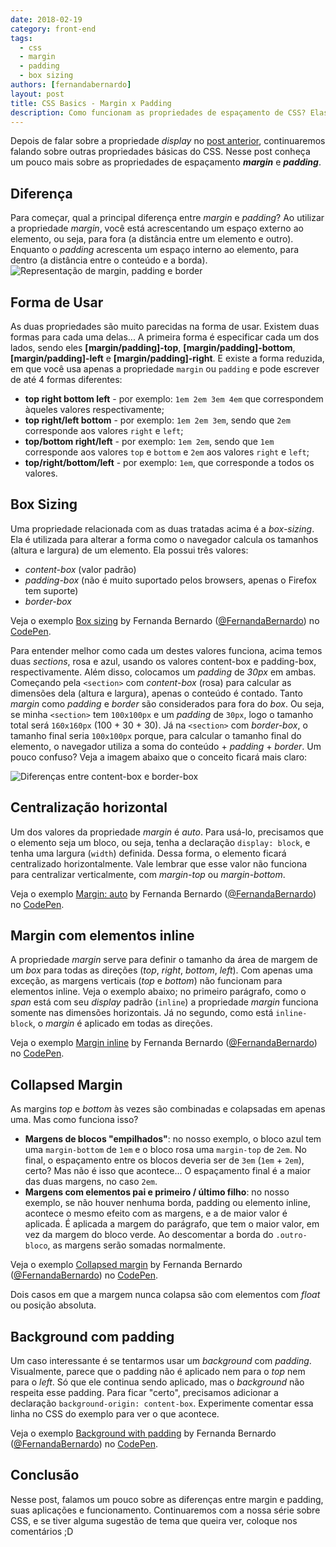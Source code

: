 ```yaml
---
date: 2018-02-19
category: front-end
tags:
  - css
  - margin
  - padding
  - box sizing
authors: [fernandabernardo]
layout: post
title: CSS Basics - Margin x Padding
description: Como funcionam as propriedades de espaçamento de CSS? Elas sempre funcionam como o esperado? Nesse post falaremos sobre as propriedades margin e padding e como elas funcionam em algumas situações.
---
```


Depois de falar sobre a propriedade *display* no [post anterior](/css-basics-display/), continuaremos falando sobre outras propriedades básicas do CSS. Nesse post conheça um pouco mais sobre as propriedades de espaçamento ***margin*** e ***padding***.

## Diferença

Para começar, qual a principal diferença entre *margin* e *padding*? Ao utilizar a propriedade *margin*, você está acrescentando um espaço externo ao elemento, ou seja, para fora (a distância entre um elemento e outro). Enquanto o *padding* acrescenta um espaço interno ao elemento, para dentro (a distância entre o conteúdo e a borda).
![Representação de margin, padding e border](../images/css-basics-margin-padding-1.png)

## Forma de Usar
As duas propriedades são muito parecidas na forma de usar. Existem duas formas para cada uma delas... A primeira forma é especificar cada um dos lados, sendo eles **[margin/padding]-top**, **[margin/padding]-bottom**, **[margin/padding]-left** e **[margin/padding]-right**. E existe a forma reduzida, em que você usa apenas a propriedade `margin` ou `padding` e pode escrever de até 4 formas diferentes:

- **top right bottom left** - por exemplo: `1em 2em 3em 4em` que correspondem àqueles valores respectivamente;
- **top right/left bottom** - por exemplo: `1em 2em 3em`, sendo que `2em` corresponde aos valores `right` e `left`;
- **top/bottom right/left** - por exemplo: `1em 2em`, sendo que `1em` corresponde aos valores `top` e `bottom` e `2em` aos valores `right` e `left`;
- **top/right/bottom/left** - por exemplo: `1em`, que corresponde a todos os valores.

## Box Sizing
Uma propriedade relacionada com as duas tratadas acima é a *box-sizing*. Ela é utilizada para alterar a forma como o navegador calcula os tamanhos (altura e largura) de um elemento. Ela possui três valores:
- *content-box* (valor padrão)
- *padding-box* (não é muito suportado pelos browsers, apenas o Firefox tem suporte)
- *border-box*

<p data-height="333" data-theme-id="23784" data-slug-hash="vxPyPV" data-default-tab="css,result" data-user="FernandaBernardo" data-embed-version="2" data-pen-title="Box sizing" class="codepen">Veja o exemplo <a href="http://codepen.io/FernandaBernardo/pen/vxPyPV/">Box sizing</a> by Fernanda Bernardo (<a href="http://codepen.io/FernandaBernardo">@FernandaBernardo</a>) no <a href="http://codepen.io">CodePen</a>.</p>
<script async src="https://production-assets.codepen.io/assets/embed/ei.js"></script>

Para entender melhor como cada um destes valores funciona, acima temos duas *sections*, rosa e azul, usando os valores content-box e padding-box, respectivamente. Além disso, colocamos um *padding* de *30px* em ambas. Começando pela `<section>` com *content-box* (rosa) para calcular as dimensões dela (altura e largura), apenas o conteúdo é contado. Tanto *margin* como *padding* e *border* são considerados para fora do *box*. Ou seja, se minha `<section>` tem `100x100px` e um *padding* de `30px`, logo o tamanho total será `160x160px` (100 + 30 + 30). Já na `<section>` com *border-box*, o tamanho final seria `100x100px` porque, para calcular o tamanho final do elemento, o navegador utiliza a soma do conteúdo + *padding* + *border*. Um pouco confuso? Veja a imagem abaixo que o conceito ficará mais claro:

![Diferenças entre content-box e border-box](../images/css-basics-margin-padding-2.png)

## Centralização horizontal
Um dos valores da propriedade *margin* é *auto*. Para usá-lo, precisamos que o elemento seja um bloco, ou seja, tenha a declaração `display: block`, e tenha uma largura (`width`) definida. Dessa forma, o elemento ficará centralizado horizontalmente. Vale lembrar que esse valor não funciona para centralizar verticalmente, com *margin-top* ou *margin-bottom*.

<p data-height="300" data-theme-id="23784" data-slug-hash="XzgJBz" data-default-tab="css,result" data-user="FernandaBernardo" data-embed-version="2" data-pen-title="Margin: auto" class="codepen">Veja o exemplo <a href="https://codepen.io/FernandaBernardo/pen/XzgJBz/">Margin: auto</a> by Fernanda Bernardo (<a href="https://codepen.io/FernandaBernardo">@FernandaBernardo</a>) no <a href="https://codepen.io">CodePen</a>.</p>
<script async src="https://production-assets.codepen.io/assets/embed/ei.js"></script>

## Margin com elementos inline
A propriedade *margin* serve para definir o tamanho da área de margem de um *box* para todas as direções (*top*, *right*, *bottom*, *left*). Com apenas uma exceção, as margens verticais (*top* e *bottom*) não funcionam para elementos inline. Veja o exemplo abaixo; no primeiro parágrafo, como o *span* está com seu *display* padrão (`inline`) a propriedade *margin* funciona somente nas dimensões horizontais. Já no segundo, como está `inline-block`, o *margin* é aplicado em todas as direções.

<p data-height="300" data-theme-id="23784" data-slug-hash="jawrZJ" data-default-tab="css,result" data-user="FernandaBernardo" data-embed-version="2" data-pen-title="jawrZJ" class="codepen">Veja o exemplo <a href="https://codepen.io/FernandaBernardo/pen/jawrZJ/">Margin inline</a> by Fernanda Bernardo (<a href="https://codepen.io/FernandaBernardo">@FernandaBernardo</a>) no <a href="https://codepen.io">CodePen</a>.</p>
<script async src="https://production-assets.codepen.io/assets/embed/ei.js"></script>

## Collapsed Margin
As margins *top* e *bottom* às vezes são combinadas e colapsadas em apenas uma. Mas como funciona isso?
- **Margens de blocos "empilhados"**: no nosso exemplo, o bloco azul tem uma `margin-bottom` de `1em` e o bloco rosa uma `margin-top` de `2em`. No final, o espaçamento entre os blocos deveria ser de `3em` (`1em` + `2em`), certo? Mas não é isso que acontece... O espaçamento final é a maior das duas margens, no caso `2em`.
- **Margens com elementos pai e primeiro / último filho**: no nosso exemplo, se não houver nenhuma borda, padding ou elemento inline, acontece o mesmo efeito com as margens, e a de maior valor é aplicada. É aplicada a margem do parágrafo, que tem o maior valor, em vez da margem do bloco verde. Ao descomentar a borda do `.outro-bloco`, as margens serão somadas normalmente.

<p data-height="300" data-theme-id="23784" data-slug-hash="QOgdNV" data-default-tab="css,result" data-user="FernandaBernardo" data-embed-version="2" data-pen-title="Collapsed margin" class="codepen">Veja o exemplo <a href="https://codepen.io/FernandaBernardo/pen/QOgdNV/">Collapsed margin</a> by Fernanda Bernardo (<a href="https://codepen.io/FernandaBernardo">@FernandaBernardo</a>) no <a href="https://codepen.io">CodePen</a>.</p>
<script async src="https://production-assets.codepen.io/assets/embed/ei.js"></script>

Dois casos em que a margem nunca colapsa são com elementos com *float* ou posição absoluta.

## Background com padding
Um caso interessante é se tentarmos usar um *background* com *padding*. Visualmente, parece que o padding não é aplicado nem para o *top* nem para o *left*. Só que ele continua sendo aplicado, mas o *background* não respeita esse padding. Para ficar "certo", precisamos adicionar a declaração `background-origin: content-box`. Experimente comentar essa linha no CSS do exemplo para ver o que acontece.

<p data-height="300" data-theme-id="23784" data-slug-hash="OOgWao" data-default-tab="css,result" data-user="FernandaBernardo" data-embed-version="2" data-pen-title="Background with padding" class="codepen">Veja o exemplo <a href="https://codepen.io/FernandaBernardo/pen/OOgWao/">Background with padding</a> by Fernanda Bernardo (<a href="https://codepen.io/FernandaBernardo">@FernandaBernardo</a>) no <a href="https://codepen.io">CodePen</a>.</p>
<script async src="https://production-assets.codepen.io/assets/embed/ei.js"></script>

## Conclusão
Nesse post, falamos um pouco sobre as diferenças entre margin e padding, suas aplicações e funcionamento. Continuaremos com a nossa série sobre CSS, e se tiver alguma sugestão de tema que queira ver, coloque nos comentários ;D
